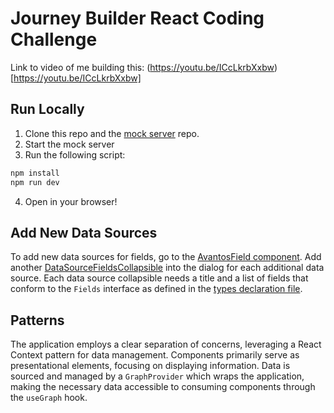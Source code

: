 # Journey Builder React Coding Challenge

Link to video of me building this: (https://youtu.be/ICcLkrbXxbw)[https://youtu.be/ICcLkrbXxbw]

## Run Locally
1. Clone this repo and the [mock server](https://github.com/mosaic-avantos/frontendchallengeserver) repo.
2. Start the mock server
3. Run the following script:
  ```bash
  npm install
  npm run dev
  ```
4. Open in your browser!

## Add New Data Sources
To add new data sources for fields, go to the [AvantosField component](https://github.com/algabl/206758/blob/main/src/components/AvantosField.tsx). Add another [DataSourceFieldsCollapsible](https://github.com/algabl/206758/blob/main/src/components/DataSourceFieldsCollapsible.tsx) into the dialog for each additional data source. Each data source collapsible needs a title and a list of fields that conform to the `Fields` interface as defined in the [types declaration file](https://github.com/algabl/206758/blob/main/src/types/index.ts).

## Patterns
The application employs a clear separation of concerns, leveraging a React Context pattern for data management. Components primarily serve as presentational elements, focusing on displaying information. Data is sourced and managed by a `GraphProvider` which wraps the application, making the necessary data accessible to consuming components through the `useGraph` hook.
